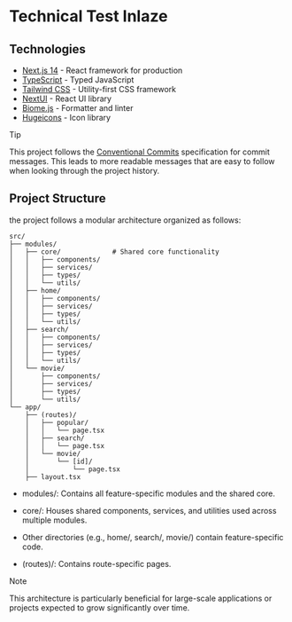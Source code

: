 # Technical Test Inlaze

## Technologies

- [Next.js 14](https://nextjs.org/) - React framework for production
- [TypeScript](https://www.typescriptlang.org/) - Typed JavaScript
- [Tailwind CSS](https://tailwindcss.com/) - Utility-first CSS framework
- [NextUI](https://nextui.org/) - React UI library
- [Biome.js](https://biomejs.dev/) - Formatter and linter
- [Hugeicons](https://hugeicons.com/) - Icon library

> [!TIP]
> This project follows the [Conventional Commits](https://www.conventionalcommits.org/) specification for commit messages. This leads to more readable messages that are easy to follow when looking through the project history. 

## Project Structure

the project follows a modular architecture organized as follows:

```
src/
├── modules/
│   ├── core/             # Shared core functionality
│   │   ├── components/
│   │   ├── services/
│   │   ├── types/
│   │   └── utils/
│   ├── home/
│   │   ├── components/
│   │   ├── services/
│   │   ├── types/
│   │   └── utils/
│   ├── search/
│   │   ├── components/
│   │   ├── services/
│   │   ├── types/
│   │   └── utils/
│   └── movie/
│       ├── components/
│       ├── services/
│       ├── types/
│       └── utils/
└── app/
    ├── (routes)/
    │   ├── popular/
    │   │   └── page.tsx
    │   ├── search/
    │   │   └── page.tsx
    │   └── movie/
    │       └── [id]/
    │           └── page.tsx
    ├── layout.tsx
```

- modules/: Contains all feature-specific modules and the shared core.

- core/: Houses shared components, services, and utilities used across multiple modules.

- Other directories (e.g., home/, search/, movie/) contain feature-specific code.

- (routes)/: Contains route-specific pages.

> [!NOTE]
> This architecture is particularly beneficial for large-scale applications or projects expected to grow significantly over time.
